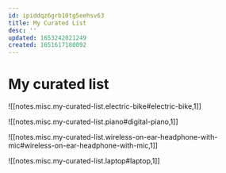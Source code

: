 ```yaml
---
id: ipiddqz6grb10tg5eehsv63
title: My Curated List
desc: ''
updated: 1653242021249
created: 1651617180092
---
```

# My curated list

![[notes.misc.my-curated-list.electric-bike#electric-bike,1]]

![[notes.misc.my-curated-list.piano#digital-piano,1]]

![[notes.misc.my-curated-list.wireless-on-ear-headphone-with-mic#wireless-on-ear-headphone-with-mic,1]]

![[notes.misc.my-curated-list.laptop#laptop,1]]